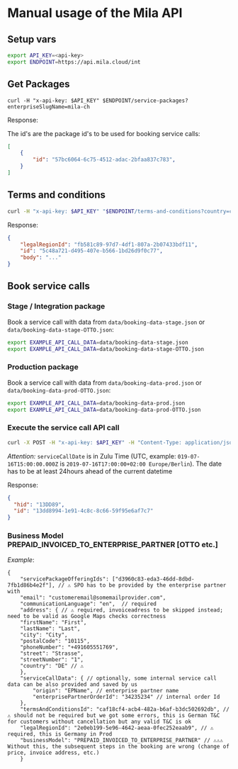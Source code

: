 
# Manual usage of the Mila API

## Setup vars

```bash
export API_KEY=<api-key>
export ENDPOINT=https://api.mila.cloud/int
```

## Get Packages

```
curl -H "x-api-key: $API_KEY" $ENDPOINT/service-packages?enterpriseSlugName=mila-ch
```

Response:

The id's are the package id's to be used for booking service calls:

```json
[
    {
        "id": "57bc6064-6c75-4512-adac-2bfaa837c783",
    }
]

```

## Terms and conditions

```bash
curl -H "x-api-key: $API_KEY" "$ENDPOINT/terms-and-conditions?country=ch&language=en"
```

Response:

```json
{
    "legalRegionId": "fb581c89-97d7-4df1-807a-2b07433bdf11",
    "id": "5c48a721-d495-407e-b566-1bd26d9f0c77",
    "body": "..."
}
```

## Book service calls

### Stage / Integration package

Book a service call with data from `data/booking-data-stage.json` or `data/booking-data-stage-OTTO.json`:

```bash
export EXAMPLE_API_CALL_DATA=data/booking-data-stage.json
export EXAMPLE_API_CALL_DATA=data/booking-data-stage-OTTO.json
```

### Production package

Book a service call with data from `data/booking-data-prod.json` or `data/booking-data-prod-OTTO.json`:

```bash
export EXAMPLE_API_CALL_DATA=data/booking-data-prod.json
export EXAMPLE_API_CALL_DATA=data/booking-data-prod-OTTO.json
```

### Execute the service call API call


```bash
curl -X POST -H "x-api-key: $API_KEY" -H "Content-Type: application/json" -d @$EXAMPLE_API_CALL_DATA $ENDPOINT/service-calls $ENDPOINT/service-calls
```

*Attention:* `serviceCallDate` is in Zulu Time (UTC, example: `019-07-16T15:00:00.000Z` is `2019-07-16T17:00:00+02:00 Europe/Berlin`). The date has to be at least 24hours ahead of the current datetime 


Response:

```json
{
  "hid": "13DD89",
  "id": "13dd8994-1e91-4c8c-8c66-59f95e6af7c7"
}
```

### Business Model PREPAID_INVOICED_TO_ENTERPRISE_PARTNER [OTTO etc.]

*Example*: 
```
{
    "servicePackageOfferingIds": ["d3960c83-eda3-46dd-8dbd-7fb1d86b4e2f"], // ⚠️ SPO has to be provided by the enterprise partner with 
    "email": "customeremail@somemailprovider.com",
    "communicationLanguage": "en",  // required
    "address": { // ⚠️ required, invoiceadress to be skipped instead; need to be valid as Google Maps checks correctness
    "firstName": "First",
    "lastName": "Last",
    "city": "City",
    "postalCode": "10115",
    "phoneNumber": "+491605551769",
    "street": "Strasse",
    "streetNumber": "1",
    "country": "DE" // ⚠️
    },
    "serviceCallData": { // optionally, some internal service call data can be also provided and saved by us
        "origin": "EPName", // enterprise partner name
        "enterprisePartnerOrderId": "34235234" // internal order Id
    },
    "termsAndConditionsId": "caf18cf4-acb4-482a-b6af-b3dc502692db", // ⚠️ should not be required but we got some errors, this is German T&C for customers without cancellation but any valid T&C is ok
    "legalRegionId": "2e0eb199-5e96-4642-aeaa-0fec252eaab9", // ⚠️ required, this is Germany in Prod
    "businessModel": "PREPAID_INVOICED_TO_ENTERPRISE_PARTNER" // ⚠️⚠️⚠️ Without this, the subsequent steps in the booking are wrong (change of price, invoice address, etc.)
    }
```
